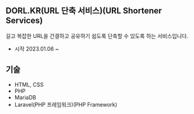 ## DORL.KR(URL 단축 서비스)(URL Shortener Services)
길고 복잡한 URL을 간결하고 공유하기 쉽도록 단축할 수 있도록 하는 서비스입니다.
- 시작 2023.01.06 ~
## 기술
- HTML, CSS
- PHP
- MariaDB
- Laravel(PHP 프레임워크)(PHP Framework)